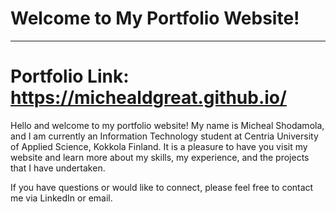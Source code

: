 # Welcome to My Portfolio Website!
__________________________________
# Portfolio Link: https://michealdgreat.github.io/


Hello and welcome to my portfolio website! My name is Micheal Shodamola, and I am currently an Information Technology student at Centria University of Applied Science, Kokkola Finland. It is a pleasure to have you visit my website and learn more about my skills, my experience, and the projects that I have undertaken.

If you have questions or would like to connect, please feel free to contact me via LinkedIn or email.
